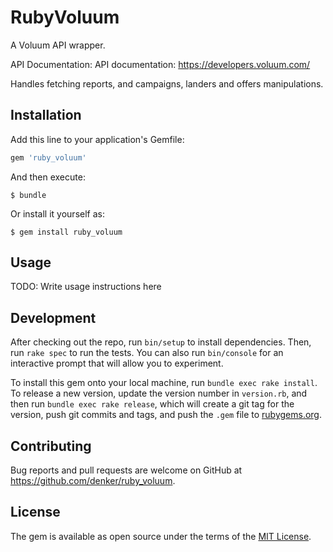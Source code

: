 # RubyVoluum

A Voluum API wrapper.

API Documentation: API documentation: https://developers.voluum.com/

Handles fetching reports, and campaigns, landers and offers manipulations.

## Installation

Add this line to your application's Gemfile:

```ruby
gem 'ruby_voluum'
```

And then execute:

    $ bundle

Or install it yourself as:

    $ gem install ruby_voluum

## Usage

TODO: Write usage instructions here

## Development

After checking out the repo, run `bin/setup` to install dependencies. Then, run `rake spec` to run the tests. You can also run `bin/console` for an interactive prompt that will allow you to experiment.

To install this gem onto your local machine, run `bundle exec rake install`. To release a new version, update the version number in `version.rb`, and then run `bundle exec rake release`, which will create a git tag for the version, push git commits and tags, and push the `.gem` file to [rubygems.org](https://rubygems.org).

## Contributing

Bug reports and pull requests are welcome on GitHub at https://github.com/denker/ruby_voluum.

## License

The gem is available as open source under the terms of the [MIT License](http://opensource.org/licenses/MIT).
